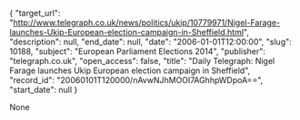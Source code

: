 {
  "target_url": "http://www.telegraph.co.uk/news/politics/ukip/10779971/Nigel-Farage-launches-Ukip-European-election-campaign-in-Sheffield.html", 
  "description": null, 
  "end_date": null, 
  "date": "2006-01-01T12:00:00", 
  "slug": 10188, 
  "subject": "European Parliament Elections 2014", 
  "publisher": "telegraph.co.uk", 
  "open_access": false, 
  "title": "Daily Telegraph: Nigel Farage launches Ukip European election campaign in Sheffield", 
  "record_id": "20060101T120000/nAvwNJhMOOI7AGhhpWDpoA==", 
  "start_date": null
}

None